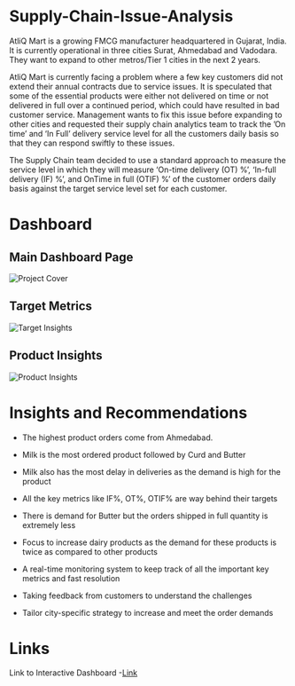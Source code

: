 # Supply-Chain-Issue-Analysis

AtliQ Mart is a growing FMCG manufacturer headquartered in Gujarat, India. It is currently operational in three cities Surat, Ahmedabad and Vadodara. They want to expand to other metros/Tier 1 cities in the next 2 years.

AtliQ Mart is currently facing a problem where a few key customers did not extend their annual contracts due to service issues. It is speculated that some of the essential products were either not delivered on time or not delivered in full over a continued period, which could have resulted in bad customer service. Management wants to fix this issue before expanding to other cities and requested their supply chain analytics team to track the ’On time’ and ‘In Full’ delivery service level for all the customers daily basis so that they can respond swiftly to these issues.

The Supply Chain team decided to use a standard approach to measure the service level in which they will measure ‘On-time delivery (OT) %’, ‘In-full delivery (IF) %’, and OnTime in full (OTIF) %’ of the customer orders daily basis against the target service level set for each customer.


# Dashboard

## Main Dashboard Page

![Project Cover](https://github.com/rajsaurav/Supply-Chain-Issue-Analysis/assets/35574674/0ca24191-882f-40ec-8825-7efe731c749c)


## Target Metrics

![Target Insights](https://github.com/rajsaurav/Supply-Chain-Issue-Analysis/assets/35574674/53b6718d-31a9-4759-ae82-50040e55e191)

## Product Insights

![Product Insights](https://github.com/rajsaurav/Supply-Chain-Issue-Analysis/assets/35574674/d9ce4ae8-99ce-4834-9b4e-d4e6c040c956)


# Insights and Recommendations

- The highest product orders come from Ahmedabad.

- Milk is the most ordered product followed by Curd and Butter

- Milk also has the most delay in deliveries as the demand is high for the product

- All the key metrics like IF%, OT%, OTIF% are way behind their targets

- There is demand for Butter but the orders shipped in full quantity is extremely less 

- Focus to increase dairy products as the demand for these products is twice as compared to other products 

- A real-time monitoring system to keep track of all the important key metrics and fast resolution

- Taking feedback from customers to understand the challenges

- Tailor city-specific strategy to increase and meet the order demands


# Links

Link to Interactive Dashboard -[Link](https://www.novypro.com/project/insights-for-supply-chain-issue-in-fmcg-domain)
